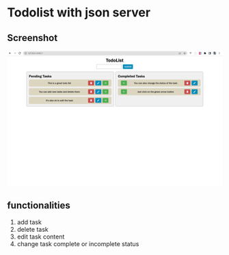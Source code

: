# Todolist with json server

## Screenshot
![alt text](screenshot.png)

## functionalities
1. add task
2. delete task
3. edit task content
4. change task complete or incomplete status